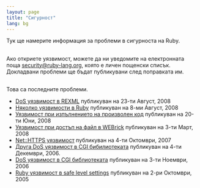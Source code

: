 ```yaml
---
layout: page
title: "Сигурност"
lang: bg
---
```


Тук ще намерите информация за проблеми в сигурноста на Ruby.

## 

Ако откриете уязвимост, можете да ни уведомите на електронната поща
security@ruby-lang.org, която е личен пощенски списък. Докладвани
проблеми ще бъдат публикувани след поправката им.

## 

Това са последните проблеми.

* [DoS уязвимост в
  REXML](/en/news/2008/08/23/dos-vulnerability-in-rexml/) публикуван на
  23-ти Август, 2008
* [Няколко уязвимости в
  Ruby](/en/news/2008/08/08/multiple-vulnerabilities-in-ruby/)
  публикуван на 8-ми Август, 2008
* [Уязвимост при изпълнението на произволен
  код](/en/news/2008/06/20/arbitrary-code-execution-vulnerabilities/)
  публикуван на 20-ти Юни, 2008
* [Уязвимост при достъп на файл в
  WEBrick](/en/news/2008/03/03/webrick-file-access-vulnerability/)
  публикуван на 3-ти Март, 2008
* [Net::HTTPS уязвимост](/en/news/2007/10/04/net-https-vulnerability/)
  публикуван на 4-ти Октомври, 2007
* [Друга DoS уязвимост в CGI
  бибилиотеката](/en/news/2006/12/04/another-dos-vulnerability-in-cgi-library/)
  публикуван на 4-ти Декември, 2006.
* [DoS уязвимост в CGI библиотеката](/en/news/2006/11/03/CVE-2006-5467/)
  публикуван на 3-ти Ноември, 2006
* [Ruby уязвимост в safe level
  settings](/en/news/2005/10/03/ruby-vulnerability-in-the-safe-level-settings/)
  публикуван на 2-ри Октомври, 2005

